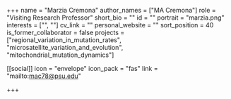 +++
name = "Marzia Cremona"
author_names = ["MA Cremona"]
role = "Visiting Research Professor"
short_bio = ""
id = ""
portrait = "marzia.png"
interests = ["", ""]
cv_link = ""
personal_website = ""
sort_position = 40
is_former_collaborator = false
projects = ["regional_variation_in_mutation_rates", "microsatellite_variation_and_evolution", "mitochondrial_mutation_dynamics"]


[[social]]
    icon = "envelope"
    icon_pack = "fas"
    link = "mailto:mac78@psu.edu"

+++

